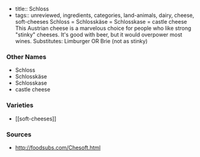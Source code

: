 - title:: Schloss
- tags:: unreviewed, ingredients, categories, land-animals, dairy, cheese, soft-cheeses
Schloss = Schlosskäse = Schlosskase = castle cheese This Austrian cheese is a marvelous choice for people who like strong "stinky" cheeses. It's good with beer, but it would overpower most wines. Substitutes: Limburger OR Brie (not as stinky)

### Other Names

* Schloss
* Schlosskäse
* Schlosskase
* castle cheese

### Varieties

* [[soft-cheeses]]

### Sources
* http://foodsubs.com/Chesoft.html
